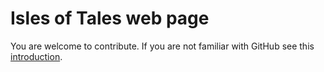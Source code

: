 # Isles of Tales web page

You are welcome to contribute. If you are not familiar with GitHub see this [introduction](https://guides.github.com/activities/hello-world/).
